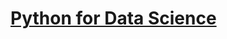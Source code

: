 # <a href='https://courses.edx.org/courses/course-v1:UCSanDiegoX+DSE200x+1T2018/course/'>Python for Data Science</a>
